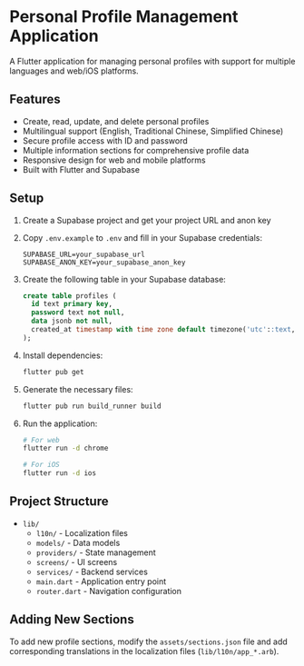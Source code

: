 # Personal Profile Management Application

A Flutter application for managing personal profiles with support for multiple languages and web/iOS platforms.

## Features

- Create, read, update, and delete personal profiles
- Multilingual support (English, Traditional Chinese, Simplified Chinese)
- Secure profile access with ID and password
- Multiple information sections for comprehensive profile data
- Responsive design for web and mobile platforms
- Built with Flutter and Supabase

## Setup

1. Create a Supabase project and get your project URL and anon key
2. Copy `.env.example` to `.env` and fill in your Supabase credentials:
   ```
   SUPABASE_URL=your_supabase_url
   SUPABASE_ANON_KEY=your_supabase_anon_key
   ```

3. Create the following table in your Supabase database:
   ```sql
   create table profiles (
     id text primary key,
     password text not null,
     data jsonb not null,
     created_at timestamp with time zone default timezone('utc'::text, now()) not null
   );
   ```

4. Install dependencies:
   ```bash
   flutter pub get
   ```

5. Generate the necessary files:
   ```bash
   flutter pub run build_runner build
   ```

6. Run the application:
   ```bash
   # For web
   flutter run -d chrome
   
   # For iOS
   flutter run -d ios
   ```

## Project Structure

- `lib/`
  - `l10n/` - Localization files
  - `models/` - Data models
  - `providers/` - State management
  - `screens/` - UI screens
  - `services/` - Backend services
  - `main.dart` - Application entry point
  - `router.dart` - Navigation configuration

## Adding New Sections

To add new profile sections, modify the `assets/sections.json` file and add corresponding translations in the localization files (`lib/l10n/app_*.arb`).
